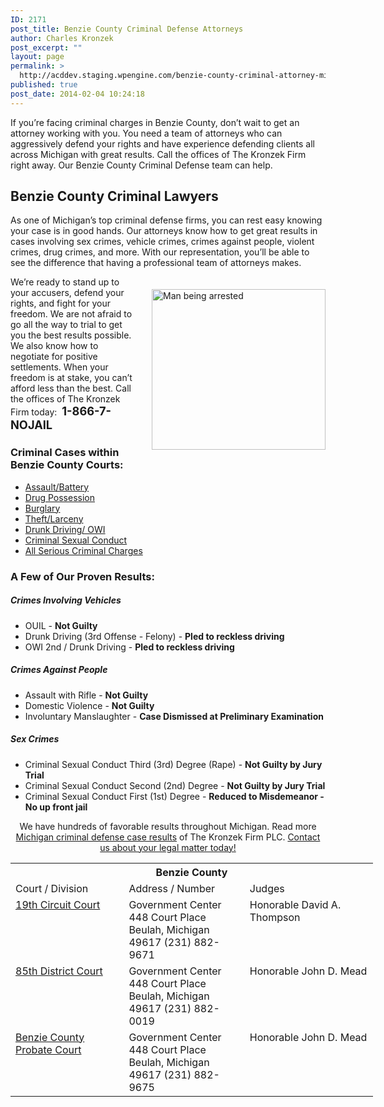 ```yaml
---
ID: 2171
post_title: Benzie County Criminal Defense Attorneys
author: Charles Kronzek
post_excerpt: ""
layout: page
permalink: >
  http://acddev.staging.wpengine.com/benzie-county-criminal-attorney-michigan-criminal-defense-lawyer.html
published: true
post_date: 2014-02-04 10:24:18
---
```

<p class="county-lis">If you’re facing criminal charges in Benzie County, don’t wait to get an attorney working with you. You need a team of attorneys who can aggressively defend your rights and have experience defending clients all across Michigan with great results. Call the offices of The Kronzek Firm right away. Our Benzie County Criminal Defense team can help.</p>

<h2></h2>
<h2>Benzie County Criminal Lawyers</h2>
As one of Michigan’s top criminal defense firms, you can rest easy knowing your case is in good hands. Our attorneys know how to get great results in cases involving sex crimes, vehicle crimes, crimes against people, violent crimes, drug crimes, and more. With our representation, you’ll be able to see the difference that having a professional team of attorneys makes.

<img class="alignnone" style="float: right; padding: 20px 0 20px 20px;" title="Man being handcuffed and arrested by police" src="http://acddev.staging.wpengine.com/wp-content/uploads/2014/02/county-img_n6.jpg" alt="Man being arrested" width="278" height="257" />We’re ready to stand up to your accusers, defend your rights, and fight for your freedom. We are not afraid to go all the way to trial to get you the best results possible. We also know how to negotiate for positive settlements. When your freedom is at stake, you can’t afford less than the best. Call the offices of The Kronzek Firm today:  <b><span style="font-size: 130%;">1-866-7-NOJAIL</span></b>
<h3>Criminal Cases within Benzie County Courts:</h3>
<ul class="no-bullets">
	<li><a href="http://acddev.staging.wpengine.com/assault-charges.html">Assault/Battery</a></li>
	<li><a href="http://acddev.staging.wpengine.com/drug-charges.html">Drug Possession</a></li>
	<li><a href="http://acddev.staging.wpengine.com/burglary-crimes.html">Burglary</a></li>
	<li><a href="http://acddev.staging.wpengine.com/theft-charges.html">Theft/Larceny</a></li>
	<li><a href="http://acddev.staging.wpengine.com/drunk-driving.html">Drunk Driving/ OWI</a></li>
	<li><a href="http://acddev.staging.wpengine.com/sex-crimes.html">Criminal Sexual Conduct</a></li>
	<li><a href="http://acddev.staging.wpengine.com">All Serious Criminal Charges</a></li>
</ul>
<h3>A Few of Our Proven Results:</h3>
<h5>Crimes Involving Vehicles</h5>
<ul class="county-lis">
	<li>OUIL - <b>Not Guilty</b></li>
	<li>Drunk Driving (3rd Offense - Felony) - <b>Pled to reckless driving</b></li>
	<li>OWI 2nd / Drunk Driving - <b>Pled to reckless driving</b></li>
</ul>
<h5>Crimes Against People</h5>
<ul class="county-lis">
	<li>Assault with Rifle - <b>Not Guilty</b></li>
	<li>Domestic Violence - <b>Not Guilty</b></li>
	<li>Involuntary Manslaughter - <strong>Case Dismissed at Preliminary Examination</strong></li>
</ul>
<h5>Sex Crimes</h5>
<ul class="county-lis">
	<li>Criminal Sexual Conduct Third (3rd) Degree (Rape) - <b>Not Guilty by Jury Trial</b></li>
	<li>Criminal Sexual Conduct Second (2nd) Degree - <strong>Not Guilty by Jury Trial</strong></li>
	<li>Criminal Sexual Conduct First (1st) Degree - <strong>Reduced to Misdemeanor - No up front jail</strong></li>
</ul>
<p class="ctas" style="text-align: center;">We have hundreds of favorable results throughout Michigan. Read more <a href="http://acddev.staging.wpengine.com/proven-results.html">Michigan criminal defense case results</a> of The Kronzek Firm PLC.
<a href="http://acddev.staging.wpengine.com/contact-us.html">Contact us about your legal matter today!</a></p>

<table class="districts" style="width: 580px !important;" cellspacing="0">
<tbody>
<tr>
<th colspan="3">Benzie County</th>
</tr>
<tr class="subjects">
<td width="225">Court / Division</td>
<td width="225">Address / Number</td>
<td width="225">Judges</td>
</tr>
<tr>
<td valign="top"><a href="http://www.benzieco.net/government/19th_judicial_circuit_court/index.php" target="_blank">19th Circuit Court</a></td>
<td valign="top">Government Center
448 Court Place
Beulah, Michigan 49617
(231) 882-9671</td>
<td valign="top">Honorable David A. Thompson</td>
</tr>
<tr>
<td valign="top"><a href="http://www.benzieco.net/government/85th_district_court/index.php" target="_blank">85th District Court</a></td>
<td valign="top">Government Center
448 Court Place
Beulah, Michigan 49617
(231) 882-0019</td>
<td valign="top">Honorable John D. Mead</td>
</tr>
<tr>
<td valign="top"><a href="http://www.benzieco.net/government/probate_court/index.php" target="_blank">Benzie County Probate Court</a></td>
<td valign="top">Government Center
448 Court Place
Beulah, Michigan 49617
(231) 882-9675</td>
<td valign="top">Honorable John D. Mead</td>
</tr>
<!-- >
<tr>
<td valign="top"></td>
<td valign="top"></td>
<td valign="top"></td>
</tr>
<--></tbody>
</table>